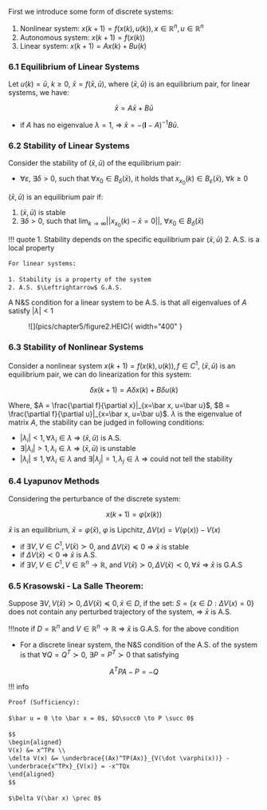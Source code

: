 First we introduce some form of discrete systems:

1. Nonlinear system: $x(k+1) = f(x(k), u(k)), x \in \mathbb R^n, u \in \mathbb R^n$
2. Autonomous system: $x(k+1) = f(x(k))$
3. Linear system: $x(k+1) = Ax(k) + Bu(k)$

### 6.1 Equilibrium of Linear Systems
Let $u(k) = \bar u$, $k \geq 0$, $\bar x = f(\bar x, \bar u)$, where $(\bar x, \bar u)$ is an equilibrium pair, for linear systems, we have:

$$
\bar x = A \bar x + B \bar u
$$

* if $A$ has no eigenvalue $\lambda = 1$, $\Rightarrow$ $\bar x = -(\mathbf I - A)^{-1}B\bar u$.

### 6.2 Stability of Linear Systems
Consider the stability of $(\bar x, \bar u)$ of the equilibrium pair:

* $\forall \varepsilon$, $\exists \delta > 0$, such that $\forall x_0 \in B_\delta(\bar x)$, it holds that $x_{x_0}(k) \in B_\varepsilon (\bar x)$, $\forall k \geq 0$

$(\bar x, \bar u)$ is an equilibrium pair if:

1. $(\bar x, \bar u)$ is stable
2. $\exists \delta > 0$, such that $\lim_{k\to \infty}||x_{x_0}(k)-\bar x = 0||$, $\forall x_0 \in B_\delta(\bar x)$

!!! quote
    1. Stability depends on the specific equilibrium pair $(\bar x, \bar u)$
    2. A.S. is a local property

    For linear systems:

    1. Stability is a property of the system
    2. A.S. $\Leftrightarrow$ G.A.S.

A N&S condition for a linear system to be A.S. is that all eigenvalues of $A$ satisfy $|\lambda| < 1$

<figure markdown="span">
    ![](pics/chapter5/figure2.HEIC){ width="400" }
</figure>

### 6.3 Stability of Nonlinear Systems
Consider a nonlinear system $x(k+1) = f(x(k), u(k)), f \in C^1$, $(\bar x, \bar u)$ is an equilibrium pair, we can do linearization for this system:

$$
\delta x(k+1) = A\delta x(k) + B\delta u(k)
$$

Where, $A = \frac{\partial f}{\partial x}|_{x=\bar x, u=\bar u}$, $B = \frac{\partial f}{\partial u}|_{x=\bar x, u=\bar u}$. $\lambda$ is the eigenvalue of matrix $A$, the stability can be judged in following conditions:

* $|\lambda_i| < 1, \forall \lambda_i \in \lambda$ $\Rightarrow$ $(\bar x, \bar u)$ is A.S.
* $\exists |\lambda_i| > 1, \lambda_i \in \lambda$ $\Rightarrow$ $(\bar x, \bar u)$ is unstable
* $|\lambda_i| \leq 1, \forall \lambda_i \in \lambda$ and $\exists |\lambda_j| = 1, \lambda_j \in \lambda$ $\Rightarrow$ could not tell the stability

### 6.4 Lyapunov Methods
Considering the perturbance of the discrete system:

$$
x(k+1) = \varphi(x(k))
$$

$\bar x$ is an equilibrium, $\bar x = \varphi (\bar x)$, $\varphi$ is Lipchitz, $\Delta V(x) = V(\varphi(x)) - V(x)$

* if $\exists V, V \in C^1, V(\bar x) \succ 0$, and $\Delta V(\bar x) \preceq 0$ $\Rightarrow$ $\bar x$ is stable
* if $\Delta V(\bar x) \prec 0$ $\Rightarrow$ $\bar x$ is A.S.
* if $\exists V, V \in C^1, V \in \mathbb R^n \to \mathbb R$, and $V(\bar x) \succ 0, \Delta V(\bar x) \prec 0, \forall \bar x$ $\Rightarrow$ $\bar x$ is G.A.S

### 6.5 Krasowski - La Salle Theorem:

Suppose $\exists V, V(\bar x) \succ 0, \Delta V(\bar x) \preceq 0, \bar x \in D$, if the set: $S = \{x\in D: \Delta V(x) = 0\}$ does not contain any perturbed trajectory of the system, $\Rightarrow$ $\bar x$ is A.S.

!!!note
    if $D=\mathbb R^n$ and $V \in \mathbb R^n \to \mathbb R$ $\Rightarrow$ $\bar x$ is G.A.S. for the above condition

* For a discrete linear system, the N&S condition of the A.S. of the system is that $\forall Q = Q^T \succ 0$, $\exists P = P^T \succ 0$ that satisfying

$$
A^TPA - P = -Q
$$

!!! info

    Proof (Sufficiency): 

    $\bar u = 0 \to \bar x = 0$, $Q\succ0 \to P \succ 0$

    $$
    \begin{aligned}
    V(x) &= x^TPx \\
    \delta V(x) &= \underbrace{(Ax)^TP(Ax)}_{V(\dot \varphi(x))} - \underbrace{x^TPx}_{V(x)} = -x^TQx
    \end{aligned}
    $$

    $\Delta V(\bar x) \prec 0$